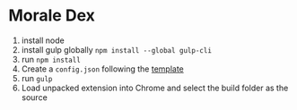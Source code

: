 # Morale Dex #

1. install node
2. install gulp globally `npm install --global gulp-cli`
3. run `npm install`
4. Create a `config.json` following the [template](https://github.com/Moraledex/moraledex-ui/blob/master/config.json.example)
5. run `gulp`
6. Load unpacked extension into Chrome and select the build folder as the source